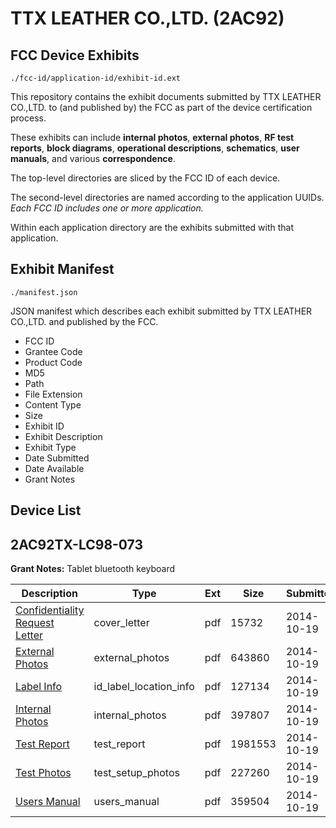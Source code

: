# TTX LEATHER CO.,LTD. (2AC92)
## FCC Device Exhibits

```
./fcc-id/application-id/exhibit-id.ext
```

This repository contains the exhibit documents submitted by TTX LEATHER CO.,LTD. to (and published by) the FCC as part of the device certification process.

These exhibits can include **internal photos**, **external photos**, **RF test reports**, **block diagrams**, **operational descriptions**, **schematics**, **user manuals**, and various **correspondence**.

The top-level directories are sliced by the FCC ID of each device.

The second-level directories are named according to the application UUIDs. *Each FCC ID includes one or more application.*

Within each application directory are the exhibits submitted with that application. 

## Exhibit Manifest

```
./manifest.json
```

JSON manifest which describes each exhibit submitted by TTX LEATHER CO.,LTD. and published by the FCC.

- FCC ID
- Grantee Code
- Product Code
- MD5
- Path
- File Extension
- Content Type
- Size
- Exhibit ID
- Exhibit Description
- Exhibit Type
- Date Submitted
- Date Available
- Grant Notes

## Device List
## 2AC92TX-LC98-073
**Grant Notes:** Tablet bluetooth keyboard

| Description | Type | Ext | Size | Submitted | Available |
| ----------- | ---- | --- | ---- | --------- | --------- |
| [Confidentiality Request Letter](2AC92TX-LC98-073/87597712140ed6192926ae0c982810dd/2422036.pdf) | cover_letter | pdf | 15732 | 2014-10-19 | 2014-10-19 |
| [External Photos](2AC92TX-LC98-073/87597712140ed6192926ae0c982810dd/2422037.pdf) | external_photos | pdf | 643860 | 2014-10-19 | 2014-10-19 |
| [Label Info](2AC92TX-LC98-073/87597712140ed6192926ae0c982810dd/2422038.pdf) | id_label_location_info | pdf | 127134 | 2014-10-19 | 2014-10-19 |
| [Internal Photos](2AC92TX-LC98-073/87597712140ed6192926ae0c982810dd/2422040.pdf) | internal_photos | pdf | 397807 | 2014-10-19 | 2014-10-19 |
| [Test Report](2AC92TX-LC98-073/87597712140ed6192926ae0c982810dd/2422039.pdf) | test_report | pdf | 1981553 | 2014-10-19 | 2014-10-19 |
| [Test Photos](2AC92TX-LC98-073/87597712140ed6192926ae0c982810dd/2422041.pdf) | test_setup_photos | pdf | 227260 | 2014-10-19 | 2014-10-19 |
| [Users Manual](2AC92TX-LC98-073/87597712140ed6192926ae0c982810dd/2422042.pdf) | users_manual | pdf | 359504 | 2014-10-19 | 2014-10-19 |
